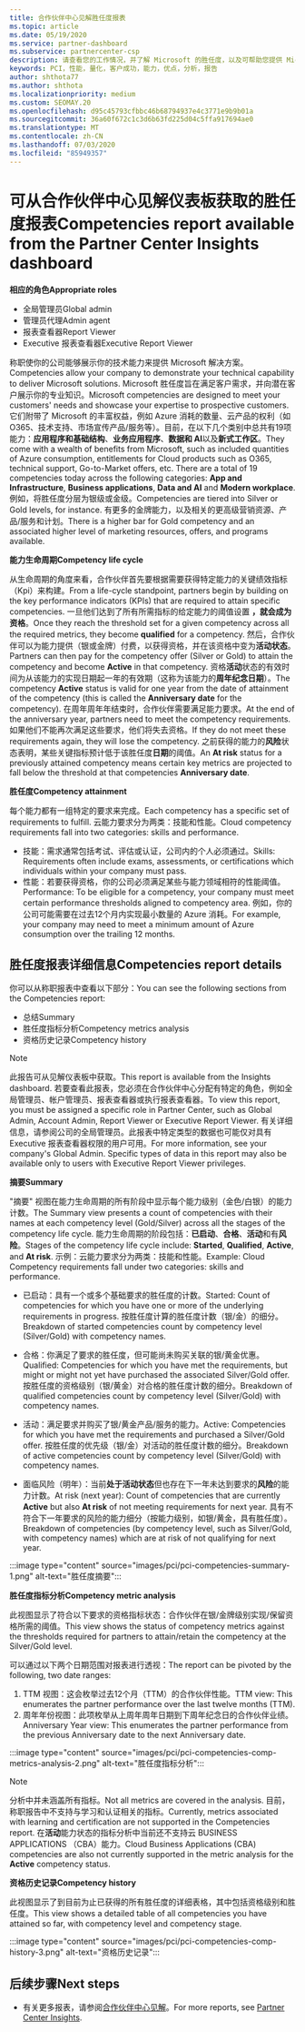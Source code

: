 ```yaml
---
title: 合作伙伴中心见解胜任度报表
ms.topic: article
ms.date: 05/19/2020
ms.service: partner-dashboard
ms.subservice: partnercenter-csp
description: 请查看您的工作情况，并了解 Microsoft 的胜任度，以及可帮助您提供 Microsoft 解决方案的服务。
keywords: PCI，性能，量化，客户成功，能力，优点，分析，报告
author: shthota77
ms.author: shthota
ms.localizationpriority: medium
ms.custom: SEOMAY.20
ms.openlocfilehash: d95c45793cfbbc46b68794937e4c3771e9b9b01a
ms.sourcegitcommit: 36a60f672c1c3d6b63fd225d04c5ffa917694ae0
ms.translationtype: MT
ms.contentlocale: zh-CN
ms.lasthandoff: 07/03/2020
ms.locfileid: "85949357"
---
```

# <a name="competencies-report-available-from-the-partner-center-insights-dashboard"></a><span data-ttu-id="fe595-104">可从合作伙伴中心见解仪表板获取的胜任度报表</span><span class="sxs-lookup"><span data-stu-id="fe595-104">Competencies report available from the Partner Center Insights dashboard</span></span>

<span data-ttu-id="fe595-105">**相应的角色**</span><span class="sxs-lookup"><span data-stu-id="fe595-105">**Appropriate roles**</span></span>
- <span data-ttu-id="fe595-106">全局管理员</span><span class="sxs-lookup"><span data-stu-id="fe595-106">Global admin</span></span>
- <span data-ttu-id="fe595-107">管理员代理</span><span class="sxs-lookup"><span data-stu-id="fe595-107">Admin agent</span></span>
- <span data-ttu-id="fe595-108">报表查看器</span><span class="sxs-lookup"><span data-stu-id="fe595-108">Report Viewer</span></span>
- <span data-ttu-id="fe595-109">Executive 报表查看器</span><span class="sxs-lookup"><span data-stu-id="fe595-109">Executive Report Viewer</span></span>

<span data-ttu-id="fe595-110">称职使你的公司能够展示你的技术能力来提供 Microsoft 解决方案。</span><span class="sxs-lookup"><span data-stu-id="fe595-110">Competencies allow your company to demonstrate your technical capability to deliver Microsoft solutions.</span></span> <span data-ttu-id="fe595-111">Microsoft 胜任度旨在满足客户需求，并向潜在客户展示你的专业知识。</span><span class="sxs-lookup"><span data-stu-id="fe595-111">Microsoft competencies are designed to meet your customers' needs and showcase your expertise to prospective customers.</span></span> <span data-ttu-id="fe595-112">它们附带了 Microsoft 的丰富权益，例如 Azure 消耗的数量、云产品的权利（如 O365、技术支持、市场宣传产品/服务等）。目前，在以下几个类别中总共有19项能力：**应用程序和基础结构**、**业务应用程序**、**数据和 AI**以及**新式工作区**。</span><span class="sxs-lookup"><span data-stu-id="fe595-112">They come with a wealth of benefits from Microsoft, such as included quantities of Azure consumption, entitlements for Cloud products such as O365, technical support, Go-to-Market offers, etc. There are a total of 19 competencies today across the following categories: **App and Infrastructure**, **Business applications**, **Data and AI** and **Modern workplace**.</span></span> <span data-ttu-id="fe595-113">例如，将胜任度分层为银级或金级。</span><span class="sxs-lookup"><span data-stu-id="fe595-113">Competencies are tiered into Silver or Gold levels, for instance.</span></span> <span data-ttu-id="fe595-114">有更多的金牌能力，以及相关的更高级营销资源、产品/服务和计划。</span><span class="sxs-lookup"><span data-stu-id="fe595-114">There is a higher bar for Gold competency and an associated higher level of marketing resources, offers, and programs available.</span></span>  

<span data-ttu-id="fe595-115">**能力生命周期**</span><span class="sxs-lookup"><span data-stu-id="fe595-115">**Competency life cycle**</span></span>

<span data-ttu-id="fe595-116">从生命周期的角度来看，合作伙伴首先要根据需要获得特定能力的关键绩效指标（Kpi）来构建。</span><span class="sxs-lookup"><span data-stu-id="fe595-116">From a life-cycle standpoint, partners begin by building on the key performance indicators (KPIs) that are required to attain specific competencies.</span></span> <span data-ttu-id="fe595-117">一旦他们达到了所有所需指标的给定能力的阈值设置 **，就会成为资格**。</span><span class="sxs-lookup"><span data-stu-id="fe595-117">Once they reach the threshold set for a given competency across all the required metrics, they become **qualified** for a competency.</span></span> <span data-ttu-id="fe595-118">然后，合作伙伴可以为能力提供（银或金牌）付费，以获得资格，并在该资格中变为**活动状态**。</span><span class="sxs-lookup"><span data-stu-id="fe595-118">Partners can then pay for the competency offer (Silver or Gold) to attain the competency and become **Active** in that competency.</span></span> <span data-ttu-id="fe595-119">资格**活动**状态的有效时间为从该能力的实现日期起一年的有效期（这称为该能力的**周年纪念日期**）。</span><span class="sxs-lookup"><span data-stu-id="fe595-119">The competency **Active** status is valid for one year from the date of attainment of the competency (this is called the **Anniversary date** for the competency).</span></span> <span data-ttu-id="fe595-120">在周年周年年结束时，合作伙伴需要满足能力要求。</span><span class="sxs-lookup"><span data-stu-id="fe595-120">At the end of the anniversary year, partners need to meet the competency requirements.</span></span> <span data-ttu-id="fe595-121">如果他们不能再次满足这些要求，他们将失去资格。</span><span class="sxs-lookup"><span data-stu-id="fe595-121">If they do not meet these requirements again, they will lose the competency.</span></span> <span data-ttu-id="fe595-122">之前获得的能力的**风险**状态表明，某些关键指标预计低于该胜任度**日期**的阈值。</span><span class="sxs-lookup"><span data-stu-id="fe595-122">An **At risk** status for a previously attained competency means certain key metrics are projected to fall below the threshold at that competencies **Anniversary date**.</span></span>

<span data-ttu-id="fe595-123">**胜任度**</span><span class="sxs-lookup"><span data-stu-id="fe595-123">**Competency attainment**</span></span>

<span data-ttu-id="fe595-124">每个能力都有一组特定的要求来完成。</span><span class="sxs-lookup"><span data-stu-id="fe595-124">Each competency has a specific set of requirements to fulfill.</span></span> <span data-ttu-id="fe595-125">云能力要求分为两类：技能和性能。</span><span class="sxs-lookup"><span data-stu-id="fe595-125">Cloud competency requirements fall into two categories: skills and performance.</span></span>

- <span data-ttu-id="fe595-126">技能：需求通常包括考试、评估或认证，公司内的个人必须通过。</span><span class="sxs-lookup"><span data-stu-id="fe595-126">Skills: Requirements often include exams, assessments, or certifications which individuals within your company must pass.</span></span>
- <span data-ttu-id="fe595-127">性能：若要获得资格，你的公司必须满足某些与能力领域相符的性能阈值。</span><span class="sxs-lookup"><span data-stu-id="fe595-127">Performance: To be eligible for a competency, your company must meet certain performance thresholds aligned to competency area.</span></span> <span data-ttu-id="fe595-128">例如，你的公司可能需要在过去12个月内实现最小数量的 Azure 消耗。</span><span class="sxs-lookup"><span data-stu-id="fe595-128">For example, your company may need to meet a minimum amount of Azure consumption over the trailing 12 months.</span></span>

## <a name="competencies-report-details"></a><span data-ttu-id="fe595-129">胜任度报表详细信息</span><span class="sxs-lookup"><span data-stu-id="fe595-129">Competencies report details</span></span>

<span data-ttu-id="fe595-130">你可以从称职报表中查看以下部分：</span><span class="sxs-lookup"><span data-stu-id="fe595-130">You can see the following sections from the Competencies report:</span></span>

- <span data-ttu-id="fe595-131">总结</span><span class="sxs-lookup"><span data-stu-id="fe595-131">Summary</span></span>
- <span data-ttu-id="fe595-132">胜任度指标分析</span><span class="sxs-lookup"><span data-stu-id="fe595-132">Competency metrics analysis</span></span>
- <span data-ttu-id="fe595-133">资格历史记录</span><span class="sxs-lookup"><span data-stu-id="fe595-133">Competency history</span></span>

 > [!NOTE]
 > <span data-ttu-id="fe595-134">此报告可从见解仪表板中获取。</span><span class="sxs-lookup"><span data-stu-id="fe595-134">This report is available from the Insights dashboard.</span></span> <span data-ttu-id="fe595-135">若要查看此报表，您必须在合作伙伴中心分配有特定的角色，例如全局管理员、帐户管理员、报表查看器或执行报表查看器。</span><span class="sxs-lookup"><span data-stu-id="fe595-135">To view this report, you must be assigned a specific role in Partner Center, such as Global Admin, Account Admin, Report Viewer or Executive Report Viewer.</span></span> <span data-ttu-id="fe595-136">有关详细信息，请参阅公司的全局管理员。此报表中特定类型的数据也可能仅对具有 Executive 报表查看器权限的用户可用。</span><span class="sxs-lookup"><span data-stu-id="fe595-136">For more information, see your company's Global Admin. Specific types of data in this report may also be available only to users with Executive Report Viewer privileges.</span></span>

<span data-ttu-id="fe595-137">**摘要**</span><span class="sxs-lookup"><span data-stu-id="fe595-137">**Summary**</span></span>

<span data-ttu-id="fe595-138">"摘要" 视图在能力生命周期的所有阶段中显示每个能力级别（金色/白银）的能力计数。</span><span class="sxs-lookup"><span data-stu-id="fe595-138">The Summary view presents a count of competencies with their names at each competency level (Gold/Silver) across all the stages of the competency life cycle.</span></span> <span data-ttu-id="fe595-139">能力生命周期的阶段包括：**已启动**、**合格**、**活动**和有**风险**。</span><span class="sxs-lookup"><span data-stu-id="fe595-139">Stages of the competency life cycle include: **Started**, **Qualified**, **Active**, and **At risk**.</span></span> <span data-ttu-id="fe595-140">示例：云能力要求分为两类：技能和性能。</span><span class="sxs-lookup"><span data-stu-id="fe595-140">Example: Cloud Competency requirements fall under two categories: skills and performance.</span></span>

- <span data-ttu-id="fe595-141">已启动：具有一个或多个基础要求的胜任度的计数。</span><span class="sxs-lookup"><span data-stu-id="fe595-141">Started: Count of competencies for which you have one or more of the underlying requirements in progress.</span></span>
<span data-ttu-id="fe595-142">按胜任度计算的胜任度计数（银/金）的细分。</span><span class="sxs-lookup"><span data-stu-id="fe595-142">Breakdown of started competencies count by competency level (Silver/Gold) with competency names.</span></span>

- <span data-ttu-id="fe595-143">合格：你满足了要求的胜任度，但可能尚未购买关联的银/黄金优惠。</span><span class="sxs-lookup"><span data-stu-id="fe595-143">Qualified: Competencies for which you have met the requirements, but might or might not yet have purchased the associated Silver/Gold offer.</span></span> <span data-ttu-id="fe595-144">按胜任度的资格级别（银/黄金）对合格的胜任度计数的细分。</span><span class="sxs-lookup"><span data-stu-id="fe595-144">Breakdown of qualified competencies count by competency level (Silver/Gold) with competency names.</span></span>

- <span data-ttu-id="fe595-145">活动：满足要求并购买了银/黄金产品/服务的能力。</span><span class="sxs-lookup"><span data-stu-id="fe595-145">Active: Competencies for which you have met the requirements and purchased a Silver/Gold offer.</span></span> <span data-ttu-id="fe595-146">按胜任度的优先级（银/金）对活动的胜任度计数的细分。</span><span class="sxs-lookup"><span data-stu-id="fe595-146">Breakdown of active competencies count by competency level (Silver/Gold) with competency names.</span></span>

- <span data-ttu-id="fe595-147">面临风险（明年）：当前**处于活动状态**但也存在下一年未达到要求的**风险**的能力计数。</span><span class="sxs-lookup"><span data-stu-id="fe595-147">At risk (next year): Count of competencies that are currently **Active** but also **At risk** of not meeting requirements for next year.</span></span>
<span data-ttu-id="fe595-148">具有不符合下一年要求的风险的能力细分（按能力级别，如银/黄金，具有胜任度）。</span><span class="sxs-lookup"><span data-stu-id="fe595-148">Breakdown of competencies (by competency level, such as Silver/Gold, with competency names) which are at risk of not qualifying for next year.</span></span>

:::image type="content" source="images/pci/pci-competencies-summary-1.png" alt-text="胜任度摘要":::

<span data-ttu-id="fe595-150">**胜任度指标分析**</span><span class="sxs-lookup"><span data-stu-id="fe595-150">**Competency metric analysis**</span></span>

<span data-ttu-id="fe595-151">此视图显示了符合以下要求的资格指标状态：合作伙伴在银/金牌级别实现/保留资格所需的阈值。</span><span class="sxs-lookup"><span data-stu-id="fe595-151">This view shows the status of competency metrics against the thresholds required for partners to attain/retain the competency at the Silver/Gold level.</span></span> 

<span data-ttu-id="fe595-152">可以通过以下两个日期范围对报表进行透视：</span><span class="sxs-lookup"><span data-stu-id="fe595-152">The report can be pivoted by the following, two date ranges:</span></span>

1. <span data-ttu-id="fe595-153">TTM 视图：这会枚举过去12个月（TTM）的合作伙伴性能。</span><span class="sxs-lookup"><span data-stu-id="fe595-153">TTM view: This enumerates the partner performance over the last twelve months (TTM).</span></span>
2. <span data-ttu-id="fe595-154">周年年份视图：此项枚举从上周年周年日期到下周年纪念日的合作伙伴业绩。</span><span class="sxs-lookup"><span data-stu-id="fe595-154">Anniversary Year view: This enumerates the partner performance from the previous Anniversary date to the next Anniversary date.</span></span>

:::image type="content" source="images/pci/pci-competencies-comp-metrics-analysis-2.png" alt-text="胜任度指标分析":::

> [!NOTE]
 > <span data-ttu-id="fe595-156">分析中并未涵盖所有指标。</span><span class="sxs-lookup"><span data-stu-id="fe595-156">Not all metrics are covered in the analysis.</span></span> <span data-ttu-id="fe595-157">目前，称职报告中不支持与学习和认证相关的指标。</span><span class="sxs-lookup"><span data-stu-id="fe595-157">Currently, metrics associated with learning and certification are not supported in the Competencies report.</span></span> <span data-ttu-id="fe595-158">在**活动**能力状态的指标分析中当前还不支持云 BUSINESS APPLICATIONS （CBA）能力。</span><span class="sxs-lookup"><span data-stu-id="fe595-158">Cloud Business Applications (CBA) competencies are also not currently supported in the metric analysis for the **Active** competency status.</span></span>

<span data-ttu-id="fe595-159">**资格历史记录**</span><span class="sxs-lookup"><span data-stu-id="fe595-159">**Competency history**</span></span>

<span data-ttu-id="fe595-160">此视图显示了到目前为止已获得的所有胜任度的详细表格，其中包括资格级别和胜任度。</span><span class="sxs-lookup"><span data-stu-id="fe595-160">This view shows a detailed table of all competencies you have attained so far, with competency level and competency stage.</span></span>

:::image type="content" source="images/pci/pci-competencies-comp-history-3.png" alt-text="资格历史记录":::

## <a name="next-steps"></a><span data-ttu-id="fe595-162">后续步骤</span><span class="sxs-lookup"><span data-stu-id="fe595-162">Next steps</span></span>

- <span data-ttu-id="fe595-163">有关更多报表，请参阅[合作伙伴中心见解](partner-center-insights.md)。</span><span class="sxs-lookup"><span data-stu-id="fe595-163">For more reports, see [Partner Center Insights](partner-center-insights.md).</span></span>
